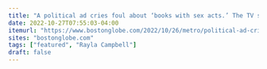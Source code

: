 ```yaml
---
title: "A political ad cries foul about ‘books with sex acts.’ The TV station running it added a disclaimer."
date: 2022-10-27T07:55:03-04:00
itemurl: "https://www.bostonglobe.com/2022/10/26/metro/political-ad-cries-foul-about-books-with-sex-acts-tv-station-running-it-added-disclaimer/"
sites: "bostonglobe.com"
tags: ["featured", "Rayla Campbell"]
draft: false
---
```


